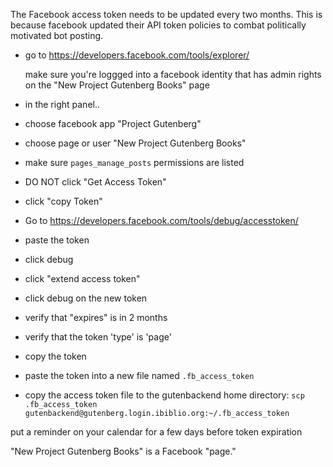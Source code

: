 The Facebook access token needs to be updated every two months. This is because facebook updated their API token policies to combat politically motivated bot posting.

- go to https://developers.facebook.com/tools/explorer/

    make sure you're loggged into a facebook identity that has admin rights on the "New Project Gutenberg Books" page

- in the right panel..
 - choose facebook app "Project Gutenberg"
 - choose page or user "New Project Gutenberg Books"
 - make sure `pages_manage_posts` permissions are listed
 - DO NOT click "Get Access Token"
 - click "copy Token"
 
- Go to https://developers.facebook.com/tools/debug/accesstoken/
 - paste the token
 - click debug
 - click "extend access token"
 - click debug on the new token
 - verify that "expires" is in 2 months
 - verify that the token 'type' is 'page'
 - copy the token

- paste the token into a new file named `.fb_access_token`

- copy the access token file to the gutenbackend home directory: `scp .fb_access_token gutenbackend@gutenberg.login.ibiblio.org:~/.fb_access_token`

put a reminder on your calendar for a few days before token expiration

"New Project Gutenberg Books" is a Facebook "page."

